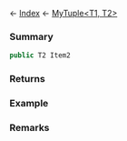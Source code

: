 ← [Index](Api-Index) ← [MyTuple<T1, T2>](VRage.MyTuple`2)

### Summary

```csharp
public T2 Item2
```

### Returns

### Example

### Remarks

